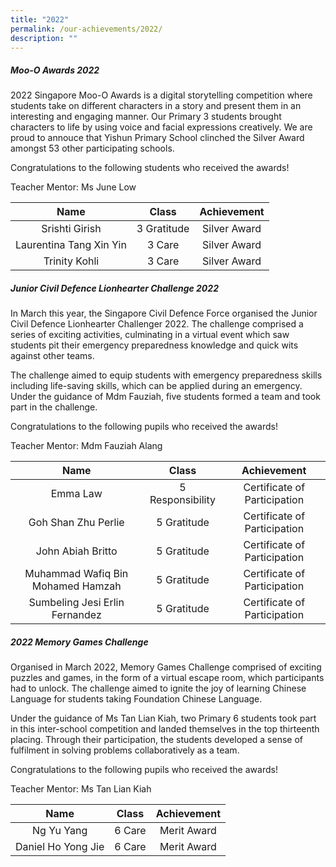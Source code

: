 ```yaml
---
title: "2022"
permalink: /our-achievements/2022/
description: ""
---
```

##### **Moo-O Awards 2022**
2022 Singapore Moo-O Awards is a digital storytelling competition where students take on different characters in a story and present them in an interesting and engaging manner. Our Primary 3 students brought characters to life by using voice and facial expressions creatively. We are proud to annouce that Yishun Primary School clinched the Silver Award amongst 53 other participating schools.

Congratulations to the following students who received the awards!

Teacher Mentor: Ms June Low

| Name | Class | Achievement |
|:------------------:|:----------------:|:-------------:|
| Srishti Girish | 3 Gratitude | Silver Award |
| Laurentina Tang Xin Yin | 3 Care | Silver Award |
| Trinity Kohli | 3 Care | Silver Award |


##### **Junior Civil Defence Lionhearter Challenge 2022**
In March this year, the Singapore Civil Defence Force organised the Junior Civil Defence Lionhearter Challenger 2022. The challenge comprised a series of exciting activities, culminating in a virtual event which saw students pit their emergency preparedness knowledge and quick wits against other teams. 

The challenge aimed to equip students with emergency preparedness skills including life-saving skills, which can be applied during an emergency. Under the guidance of Mdm Fauziah, five students formed a team and took part in the challenge.

Congratulations to the following pupils who received the awards!

Teacher Mentor: Mdm Fauziah Alang

|                Name                |       Class      |          Achievement          |
|:------------------:|:----------------:|:-------------:|
|              Emma Law              | 5 Responsibility |  Certificate of Participation |
|         Goh Shan Zhu Perlie        |    5 Gratitude   |  Certificate of Participation |
|          John Abiah Britto         |    5 Gratitude   |  Certificate of Participation |
| Muhammad Wafiq Bin Mohamed Hamzah  |   5 Gratitude    |  Certificate of Participation |
|    Sumbeling Jesi Erlin Fernandez  |   5 Gratitude    |  Certificate of Participation |

##### **2022 Memory Games Challenge**
Organised in March 2022, Memory Games Challenge comprised of exciting puzzles and games, in the form of a virtual escape room, which participants had to unlock. The challenge aimed to ignite the joy of learning Chinese Language for students taking Foundation Chinese Language.  
  
Under the guidance of Ms Tan Lian Kiah, two Primary 6 students took part in this inter-school competition and landed themselves in the top thirteenth placing. Through their participation, the students developed a sense of fulfilment in solving problems collaboratively as a team.  
  
Congratulations to the following pupils who received the awards!  
  
Teacher Mentor: Ms Tan Lian Kiah

|        Name        |  Class | Achievement |
|:------------------:|:------:|:-----------:|
|     Ng Yu Yang     | 6 Care | Merit Award |
| Daniel Ho Yong Jie | 6 Care | Merit Award |